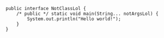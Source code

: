     public interface NotClassLol {
        /* public */ static void main(String... notArgsLol) {
            System.out.println("Hello world!");
        }
    }
